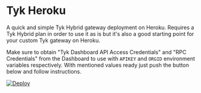 # Tyk Heroku

A quick and simple Tyk Hybrid gateway deployment on Heroku. Requires a Tyk Hybrid plan in order to use it as is but it's also a good starting point for your custom Tyk gateway on Heroku.

Make sure to obtain "Tyk Dashboard API Access Credentials" and "RPC Credentials" from the Dashboard to use with `APIKEY` and `ORGID` environment variables respectively. With mentioned values ready just push the button below and follow instructions.

[![Deploy](https://www.herokucdn.com/deploy/button.svg)](https://heroku.com/deploy?template=https://github.com/TykTechnologies/tyk-heroku)

